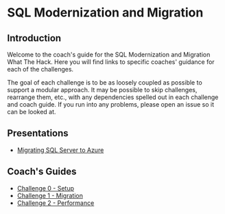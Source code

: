 # SQL Modernization and Migration

## Introduction
Welcome to the coach's guide for the SQL Modernization and Migration What The Hack. Here you will find links to specific coaches' guidance for each of the challenges.

The goal of each challenge is to be as loosely coupled as possible to support a modular approach. It may be possible to skip challenges, rearrange them, etc., with any dependencies spelled out in each challenge and coach guide. If you run into any problems, please open an issue so it can be looked at.

## Presentations

* [Migrating SQL Server to Azure](./assets/SQLMigration.pptx)


## Coach's Guides

* [Challenge 0 - Setup](./Solutions/Solution00.md)
* [Challenge 1 - Migration](./Solutions/Solution01.md)
* [Challenge 2 - Performance](./Solutions/Solution00.md)

